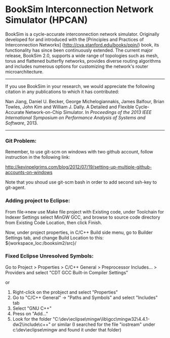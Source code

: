 BookSim Interconnection Network Simulator (HPCAN)
=========================================

BookSim is a cycle-accurate interconnection network simulator.
Originally developed for and introduced with the [Principles and Practices of Interconnection Networks]
(http://cva.stanford.edu/books/ppin/) book, its functionality has since been continuously extended.
The current major release, BookSim 2.0, supports a wide range of topologies such as mesh, torus and flattened butterfly networks,
 provides diverse routing algorithms and includes numerous options for customizing the network's router microarchitecture.

---

If you use BookSim in your research, we would appreciate the following citation in any publications to which it has contributed:

Nan Jiang, Daniel U. Becker, George Michelogiannakis, James Balfour, Brian Towles, John Kim and William J. Dally. 
A Detailed and Flexible Cycle-Accurate Network-on-Chip Simulator. In *Proceedings of the 2013 IEEE International Symposium on Performance Analysis of Systems and Software*, 2013.

---

### Git Problem:

Remember, to use git-scm on windows with two github account, follow instruction in the following link:

http://kevinpelgrims.com/blog/2012/07/19/setting-up-multiple-github-accounts-on-windows

Note that you shoud use git-scm bash in order to add second ssh-key to git-agent.

### Adding project to Eclipse:

From file->new use Make file project with Existing code, under Toolchain for Indexer Settings
select MinGW GCC, and browse to source code directory from Existing Code Location, then click Finish.

Now, under project properties, in C/C++ Build side menu, go to Builder Settings tab, and change Build Location to this:
${workspace_loc:/booksim2/src}/
  
### Fixed Eclipse Unresolved Symbols:

Go to Project > Properties > C/C++ General > Preprocessor Includes... > Providers and select "CDT GCC Built-in Compiler Settings"

or 

1. Right-click on the probject and select "Properties"
2. Go to "C/C++ General" -> "Paths and Symbols" and select "Includes" tab
3. Select "GNU C++"
4. Press on "Add..."
5. Look for the folder "C:\dev\eclipse\mingw\lib\gcc\mingw32\4.4.1-dw2\include\c++" or similar (I searched for the file "iostream" under c:\dev\eclipse\mingw and found it under that folder)